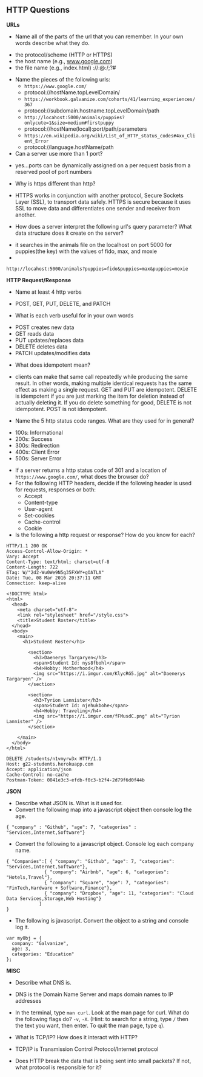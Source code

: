 ## HTTP Questions

__URLs__

* Name all of the parts of the url that you can remember.  In your own words describe what they do.
- the protocol/scheme (HTTP or HTTPS)
- the host name (e.g., www.google.com)
- the file name (e.g., index.html)
<scheme>://<username>:<password>@<host>:<port>/<path>;<parameters>?<query>#<fragment>

* Name the pieces of the following urls:
	* `https://www.google.com/`
	 - protocol://hostName.topLevelDomain/
	* `https://workbook.galvanize.com/cohorts/41/learning_experiences/367`
	 - protocol://subdomain.hostname.topLevelDomain/path
	* `http://locahost:5000/animals/puppies?onlycute=1&size=medium#firstpuppy`
	 - protocol://hostName(local):port/path/parameters
	* `https://en.wikipedia.org/wiki/List_of_HTTP_status_codes#4xx_Client_Error`
	 - protocol://language.hostName/path
* Can a server use more than 1 port?
 - yes...ports can be dynamically assigned on a per request basis from a reserved pool of port numbers

* Why is https different than http?
- HTTPS works in conjunction with another protocol, Secure Sockets Layer (SSL), to transport data safely. HTTPS is secure because it uses SSL to move data and differentiates one sender and receiver from another.

* How does a server interpret the following url's query parameter?  What data structure does it create on the server?
- it searches in the animals file on the localhost on port 5000 for puppies(the key) with the
  values of fido, max, and moxie
-

```
http://locahost:5000/animals?puppies=fido&puppies=max&puppies=moxie
```

__HTTP Request/Response__

* Name at least 4 http verbs
- POST, GET, PUT, DELETE, and PATCH

* What is each verb useful for in your own words
- POST creates new data
- GET reads data
- PUT updates/replaces data
- DELETE deletes data
- PATCH updates/modifies data

* What does idempotent mean?
-  clients can make that same call repeatedly while producing the same result. In other words, making multiple identical requests has the same effect as making a single request. GET and PUT are idempotent. DELETE is idempotent if you are just marking the item for deletion instead of actually deleting it. If you do delete something for good, DELETE is not idempotent. POST is not idempotent.

* Name the 5 http status code ranges.  What are they used for in general?
- 100s: Informational
- 200s: Success
- 300s: Redirection
- 400s: Client Error
- 500s: Server Error

* If a server returns a http status code of 301 and a location of `https://www.google.com/`, what does the browser do?
* For the following HTTP headers, decide if the following header is used for requests, responses or both:
	* Accept
	* Content-type
	* User-agent
	* Set-cookies
	* Cache-control
	* Cookie
* Is the following a http request or response?  How do you know for each?

```
HTTP/1.1 200 OK
Access-Control-Allow-Origin: *
Vary: Accept
Content-Type: text/html; charset=utf-8
Content-Length: 722
ETag: W/"2d2-Wu0We9N5g35FXWY+gOATLA"
Date: Tue, 08 Mar 2016 20:37:11 GMT
Connection: keep-alive

<!DOCTYPE html>
<html>
  <head>
    <meta charset="utf-8">
    <link rel="stylesheet" href="/style.css">
    <title>Student Roster</title>
  </head>
  <body>
    <main>
      <h1>Student Roster</h1>

        <section>
          <h3>Daenerys Targaryen</h3>
          <span>Student Id: nys8fbohl</span>
          <h4>Hobby: Motherhood</h4>
          <img src="https://i.imgur.com/KlycRG5.jpg" alt="Daenerys Targaryen" />
        </section>

        <section>
          <h3>Tyrion Lannister</h3>
          <span>Student Id: njehukbohe</span>
          <h4>Hobby: Traveling</h4>
          <img src="https://i.imgur.com/fFMusdC.png" alt="Tyrion Lannister" />
        </section>

    </main>
  </body>
</html>
```

```
DELETE /students/n1vmyrw3x HTTP/1.1
Host: g22-students.herokuapp.com
Accept: application/json
Cache-Control: no-cache
Postman-Token: 0041e3c3-efdb-f0c3-b2f4-2d79f6d0f44b
```

__JSON__

* Describe what JSON is.  What is it used for.
* Convert the following map into a javascript object then console log the age.

```
{ "company" : "Github", "age": 7, "categories" : "Services,Internet,Software"}
```
* Convert the following to a javascript object.  Console log each company name.

```
{ "Companies":[ { "company": "Github", "age": 7, "categories": "Services,Internet,Software"},
              { "company": "Airbnb", "age": 6, "categories": "Hotels,Travel"},
              { "company": "Square", "age": 7, "categories": "FinTech,Hardware + Software,Finance"},
              { "company": "Dropbox", "age": 11, "categories": "Cloud Data Services,Storage,Web Hosting"}
            ]
}
```
* The following is javascript.  Convert the object to a string and console log it.

```
var myObj = {
  company: "Galvanize",
  age: 3,
  categories: "Education"
};
```
__MISC__

* Describe what DNS is.
 - DNS is the Domain Name Server and maps domain names to IP addresses

* In the terminal, type `man curl`.  Look at the man page for curl.  What do the following flags do? `-v`, `-X`.  (Hint: to search for a string, type `/` then the text you want, then enter.  To quit the man page, type `q`).

* What is TCP/IP?  How does it interact with HTTP?
- TCP/IP is Transmission Control Protocol/Internet protocol

* Does HTTP break the data that is being sent into small packets?  If not, what protocol is responsible for it?
